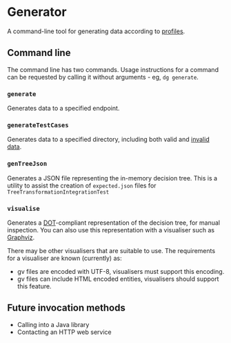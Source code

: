 # Generator

A command-line tool for generating data according to [profiles](../docs/Profiles.md).

## Command line

The command line has two commands. Usage instructions for a command can be requested by calling it without arguments - eg, `dg generate`.

### `generate`

Generates data to a specified endpoint.

### `generateTestCases`

Generates data to a specified directory, including both valid and [invalid data](./docs/DeliberateViolation.md).

### `genTreeJson`

Generates a JSON file representing the in-memory decision tree.  This is a utility to assist the creation of `expected.json` files for `TreeTransformationIntegrationTest`

### `visualise`

Generates a [DOT](https://en.wikipedia.org/wiki/DOT_(graph_description_language))-compliant representation of the decision tree, for manual inspection. You can also use this representation with a visualiser such as [Graphviz](https://www.graphviz.org/). 

There may be other visualisers that are suitable to use. The requirements for a visualiser are known (currently) as:
- gv files are encoded with UTF-8, visualisers must support this encoding.
- gv files can include HTML encoded entities, visualisers should support this feature.

## Future invocation methods

* Calling into a Java library
* Contacting an HTTP web service
